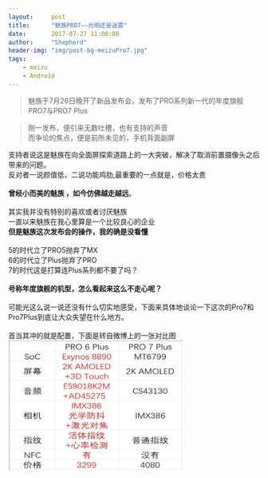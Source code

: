 ```yaml
---
layout:     post
title:      "魅族PRO7——光明还是迷雾"
date:       2017-07-27 11:00:00
author:     "Shepherd"
header-img: "img/post-bg-meizuPro7.jpg"
tags:
    - meizu
    - Android
---
```


> 魅族于7月26日晚开了新品发布会，发布了PRO系列新一代的年度旗舰PRO7与PRO7 Plus


<div>
    <blockquote>刚一发布，便引来无数吐槽，也有支持的声音
        <br>而争论的焦点，便是前所未见的，手机背面副屏</blockquote>支持者说这是魅族在向全面屏探索道路上的一大突破，解决了取消前置摄像头之后带来的问题。
	<br>反对者一说颜值低，二说功能鸡肋,最重要的一点就是，价格太贵
    <br>
    <br><b>曾经小而美的魅族	，如今仿佛越走越远</b>。
    <br>
    <br>其实我并没有特别的喜欢或者讨厌魅族
    <br>一直以来魅族在我心里算是一个比较良心的企业
    <br><b>但是魅族这次发布会的操作，我的确是没看懂</b>
    <br>
    <br>5的时代立了PRO5抛弃了MX
	<br>6的时代立了Plus抛弃了PRO
	<br>7的时代这是打算连Plus系列都不要了吗？
	<br>
	<br><b>号称年度旗舰的机型，怎么看起来这么不走心呢？</b>
    <br>
	<br>可能光这么说一说还没有什么切实地感受，下面来具体地谈论一下这次的Pro7和Pro7Plus到底让大众失望在什么地方。
   <br>
   <br>首当其冲的就是配置，下面是转自微博上的一张对比图
   <br><img src = "/img/in-post/post-meizu-pro7/post-pro7-pro6.jpg" width = "350" height = "260">
</div>
